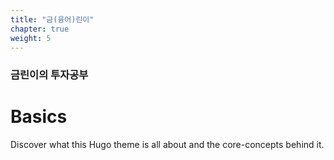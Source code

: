```yaml
---
title: "금(융어)린이"
chapter: true
weight: 5
---
```


### 금린이의 투자공부

# Basics

Discover what this Hugo theme is all about and the core-concepts behind it.
